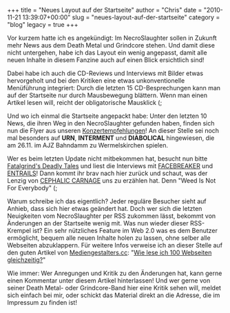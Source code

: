 +++
title = "Neues Layout auf der Startseite"
author = "Chris"
date = "2010-11-21 13:39:07+00:00"
slug = "neues-layout-auf-der-startseite"
category = "blog"
legacy = true
+++

Vor kurzem hatte ich es angekündigt: Im NecroSlaughter sollen in Zukunft mehr News aus dem Death Metal und Grindcore stehen. Und damit diese nicht untergehen, habe ich das Layout ein wenig angepasst, damit alle neuen Inhalte in diesem Fanzine auch auf einen Blick ersichtlich sind!

Dabei habe ich auch die CD-Reviews und Interviews mit Bilder etwas hervorgeholt und bei den Kritiken eine etwas unkonventionelle Menüführung integriert: Durch die letzten 15 CD-Besprechungen kann man auf der Startseite nur durch Mausbewegung blättern. Wenn man einen Artikel lesen will, reicht der obligatorische Mausklick (;

Und wo ich einmal die Startseite angepackt habe: Unter den letzten 10 News, die ihren Weg in den NecroSlaughter gefunden haben, finden sich nun die Flyer aus unseren <a href="http://necroslaughter.de/konzert-empfehlungen/">Konzertempfehlungen</a>! An dieser Stelle sei noch mal besonders auf **URN**, **INTERMENT** und **DIABOLICAL** hingewiesen, die am 26.11. im AJZ Bahndamm zu Wermelskirchen spielen.

Wer es beim letzten Update nicht mitbekommen hat, besucht nun bitte <a href="http://fatalgrind.blogspot.com/">Fatalgrind's Deadly Tales</a> und liest die Interviews mit <a href="http://fatalgrind.blogspot.com/2010/10/facebreaker.html">FACEBREAKER</a> und <a href="http://fatalgrind.blogspot.com/2010/09/entrails.html">ENTRAILS</a>! Dann kommt ihr brav nach hier zurück und schaut, was der Lenzig von <a href="http://necroslaughter.de/2010/11/cephalic-carnage-weed-is-not-for-everybody/">CEPHALIC CARNAGE</a> uns zu erzählen hat. Denn "Weed Is Not For Everybody" (;

Warum schreibe ich das eigentlich? Jeder reguläre Besucher sieht auf Anhieb, dass sich hier etwas geändert hat. Doch wer sich die letzten Neuigkeiten vom NecroSlaughter per RSS zukommen lässt, bekommt von Änderungen an der Startseite wenig mit. Was nun wieder dieser RSS-Krempel ist? Ein sehr nützliches Feature im Web 2.0 was es dem Benutzer ermöglicht, bequem alle neuen Inhalte holen zu lassen, ohne selber alle Webseiten abzuklappern. Für weitere Infos verweise ich an dieser Stelle auf den guten Artikel von <a href="http://www.mediengestalter.cc">Mediengestalters.cc</a>: "<a href="http://www.mediengestalter.cc/2009/12/04/web20/wie-man-100-webseiten-gleichzeitig-liest-eine-rss-anleitung-fur-normalsurfer/">Wie lese ich 100 Webseiten gleichzeitig?</a>"

Wie immer: Wer Anregungen und Kritik zu den Änderungen hat, kann gerne einen Kommentar unter diesem Artikel hinterlassen!
Und wer gerne von seiner Death Metal- oder Grindcore-Band hier eine Kritik sehen will, meldet sich einfach bei mir, oder schickt das Material direkt an die Adresse, die im Impressum zu finden ist!
